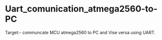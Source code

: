 # Uart_comunication_atmega2560-to-PC

Target:- communcate MCU atmega2560 to PC and Vise versa using UART.
